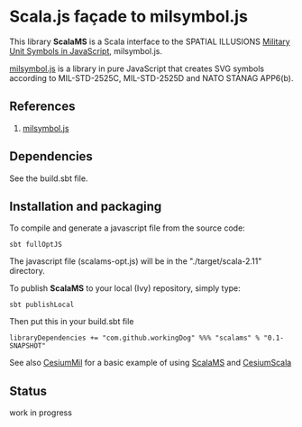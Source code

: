 # Scala.js façade to milsymbol.js 

This library **ScalaMS** is a Scala interface to the SPATIAL ILLUSIONS [Military Unit Symbols in JavaScript](http://www.spatialillusions.com/milsymbol), milsymbol.js.

[milsymbol.js](https://github.com/spatialillusions/milsymbol) is a library in pure JavaScript that creates SVG symbols according to MIL-STD-2525C,
MIL-STD-2525D and NATO STANAG APP6(b). 

## References
 
1) [milsymbol.js](https://github.com/spatialillusions/milsymbol)

## Dependencies

See the build.sbt file.

## Installation and packaging

To compile and generate a javascript file from the source code:

    sbt fullOptJS 

The javascript file (scalams-opt.js) will be in the "./target/scala-2.11" directory.


To publish **ScalaMS** to your local (Ivy) repository, simply type:

    sbt publishLocal
    
Then put this in your build.sbt file

    libraryDependencies += "com.github.workingDog" %%% "scalams" % "0.1-SNAPSHOT"

See also [CesiumMil](https://github.com/workingDog/CesiumMil) for a basic example of using 
[ScalaMS](https://github.com/workingDog/ScalaMS) and [CesiumScala](https://github.com/workingDog/CesiumScala)

## Status

work in progress

